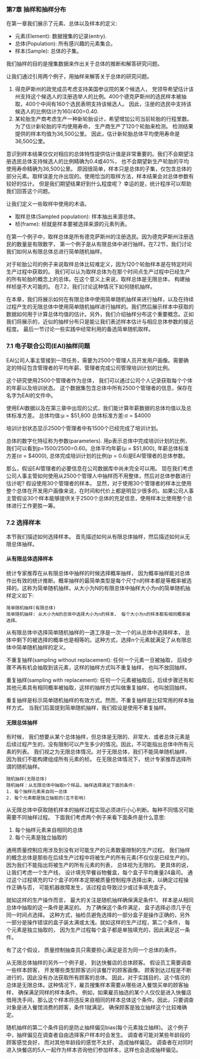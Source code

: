 ### 第7章 抽样和抽样分布

  在第一章我们展示了元素、总体以及样本的定义:
  * 元素(Element): 数据搜集的记录(entry).
  * 总体(Population): 所有感兴趣的元素集合。
  * 样本(Sample): 总体的子集。
  
  我们抽样的目的是搜集数据来作出关于总体的推断和解答研究问题。

  让我们通过引用两个例子，用抽样来解答关于总体的研究问题。
  1. 得克萨斯州的政党成员考虑支持美国参议院的某个候选人， 党领导希望估计该州支持这个候选人的注册选举人的比例。400个德克萨斯州的选民样本被抽取，400个中间有160个选民表明支持该候选人。 因此，注册的选民中支持该候选人的比例估计为160/400=0.40.
  2. 某轮胎生产商考虑生产一种新轮胎设计，希望增加公司当前轮胎的行程里数。为了估计新轮胎的平均使用寿命， 生产商生产了120个轮胎来检测。 检测结果提供的样本均值为36,500公里。 因此，估计新轮胎总体平均使用寿命是36,500公里。
  
  意识到样本结果仅仅对相应的总体特性提供估计值是非常重要的。我们不会期望注册选民总体支持候选人的比例精确为0.4或40%， 也不会期望新生产轮胎的平均使用寿命精确为36,500公里。 原因很简单，样本只是总体的子集，仅包含总体的部分元素。取样误差允许出现的。使用恰当的取样方法，样本结果会对总体参数有较好的估计。 但是我们期望结果好到什么程度呢？ 幸运的是，统计程序可以帮助我们回答这个问题。

  让我们定义一些取样中使用的术语。
  * 取样总体(Sampled population): 样本抽出来源总体。
  * 桢(frame): 桢就是样本要被选择来源的元素列表。
  
  在第一个例子中，取样总体是所有德克萨斯州的注册选民。因为德克萨斯州注册选民的数量是有限数字， 第一个例子是从有限总体中进行抽样。在7.2节，我们讨论我们如何从有限总体总进行简单随机抽样。

  对于轮胎公司的例子来说取样总体比较难定义，因为120个轮胎样本是在特定时间生产过程中获取的。 我们可以认为取样总体为在那个时间点生产过程中已经生产的所有轮胎的概念上的总体。在这个意义上来说，取样总体是无限总体， 构建抽样桢是不大可能的。 在7.2，我们讨论这种情况下如何随机抽样。
  
  在本章，我们将展示如何在有限总体中使用简单随机抽样来进行抽样，以及在持续过程产生的无限总体中使用简单随机抽样进行抽样的。我们然后展示样本中获取的数据如何用于计算总体均值的估计。另外，我们介绍抽样分布这个重要概念。正如我们将展示的，近似的抽样分布只是能让我们表述样本估计与相应总体参数的接近程度。 最后一节讨论一些实践中经常利用的备选简单随机取样。
  
### 7.1 电子联合公司(EAI)抽样问题
  EAI公司人事主管接到一项任务，需要为2500个管理人员开发用户画像。需要确定的特征包含管理者的平均年薪、管理者完成公司管理培训计划的比例。
  
  这个研究使用2500个管理者作为总体， 我们可以通过公司个人记录获取每个个体的年薪以及培训状态。 这个数据集包含总体中所有2500个管理者的信息，保存在名字为EAI的文件中。
  
  使用EAI数据以及在第三章中出现的公式，我们能计算年薪数据的总体均值以及总体标准方差。
  总体均值:μ = $51,800
  总体标准方差:σ = $4000
  
  培训计划状态显示2500个管理者中有1500个已经完成了培训计划。
  
  总体的数字化特征称为参数(parameters). 用p表示总体中完成培训计划的比例， 我们可以看到p=1500/2500=0.60。总体平均年薪(μ = $51,800), 年薪总体标准方差(σ = $4000), 总体完成培训计划的比例(p = 0.6)是EAI管理者的总体参数。
  
  那么，假设EAI管理者的必要信息在公司数据库中尚未完全可以用。 现在我们考虑公司人事主管如何使用从2500个管理人中抽样而不用整体，然后对总体参数进行估计呢? 假设使用30个管理者的样本。 显然，对于使用30个管理者的样本比使用整个总体在开发用户画像来说，在时间和代价上都是明显少很多的。如果公司人事主管假设30个样本能够提供关于2500个总体的充足信息，使用样本比使用整个总体进行工作更胜一筹。
  
### 7.2 选择样本
  本节我们描述如何选择样本。 首先描述如何从有限总体抽样，然后描述如何从无限总体抽样。
  
#### 从有限总体选择样本
  统计专家推荐在从有限总体中抽样的时候选择概率抽样， 因为概率抽样能对总体作出有效的统计推断。概率抽样的最简单类型是每个尺寸n的样本都是等概率被选择的。这称为简单随机抽样。从大小为N的有限总体中抽样大小为n的简单随机抽样定义如下:
```
简单随机抽样(有限总体)
简单随机抽样: 从大小为N的总体中选择大小为n的样本， 每个大小为n的样本都有相同概率被选择。
```
  从有限总体中选择简单随机抽样的一道工序是一次一个的从总体中选择样本， 总体中剩下的被选择的概率也是相等的。这种方式，选择n个元素就满足了从有限总体中简单随机抽样的定义。
  
  不重复抽样(sampling without replacement): 任何一个元素一旦被抽取， 后续步骤不再有机会抽取到该元素，这样的抽样方式叫不重复抽样， 也叫不放回抽样。
  
  重复抽样(sampling with replacement): 任何一个元素被抽取后，后续步骤还有和其他元素具有相同概率被抽取，这样的抽样方式叫做重复抽样， 也叫放回抽样。
  
  重复抽样是标示简单随机抽样的有效方式。然而，不重复抽样是比较常用的样本抽样方式。 当我们后面提到简单随机抽样，我们假设是使用不重复抽样。
  
#### 无限总体抽样
  有时候， 我们想要从某个总体抽样，但总体是无限的、非常大、或者总体元素是后续过程产生的，没有限制可以产生多少的情况。因此，不可能指出总体中所有元素的列表。 我们视之为无限总体情况。对于无限总体，我们不能简单随机抽样，因为我们不能构建组成所有元素的桢。 在无限总体情况下， 统计专家推荐选择所谓的随机抽样。
  
```
随机抽样(无限总体)
随机抽样：从无限总体中抽取n个样品，抽样选择满足下面的条件:
1. 每个抽样元素来自同一总体
2. 每个元素都是独立抽取的(互不影响)
```
  
  从无限总体中获取随机样本的抽样过程实现必须进行小心判断。每种不同情况可能需要不同抽样过程。 下面我们考虑两个例子来看下面条件是什么意思:
  1. 每个抽样元素来自相同的总体
  2. 每个元素是独立抽取的
  
  通用质量控制应用涉及到没有对可能生产的元素数量限制的生产过程。 我们抽样的概念总体是那些在后续生产过程中将被生产的所有元素(不仅仅是已经生产的)。因为我们不能指出将被生产的所有元素的列表， 总体视为无限的。 更具体的说， 让我们考虑一个生产线， 设计填充早餐谷物餐盒，每个盒子平均重量24盎司。 通过这个过程填充的12个盒子的样本定期被质量控制程序选择出来，以确定过程操作正确与否， 可能机器故障发生，该过程会导致过少或过多填充盒子。

  就如这样的生产操作而言， 最大的关注是随机抽样确保满足条件1， 样本是从相同总体中抽取的这一条件是满足的。 为了确保这个条件满足， 盒子选择必须几乎在同一时间点选择。 这种方式，抽检员避免选择的一部分盒子是操作正确的，另外一部分是操作错误的盒子装太满或太浅。就如这样的生产过程，第二个条件， 每个元素是独立抽取的， 因为生产过程每个盒子都是单独填充的，因此满足这一条件。
  
  有了这个假设， 质量控制抽查员只需要担心满足是否为同一个总体的条件。
  
  从无限总体抽样的另外一个例子是， 到达快餐店的总体顾客。 假设员工需要调查一些样本顾客， 开发哪些类型顾客访问该餐厅的顾客画像。 顾客到达过程是不断进行的，因此没有办法获取所有顾客的总体。 因此，对于实践目的，这个情况的总体是无限总体。这种情况下，雇员搜集样本需要从哪些进入餐馆买单的顾客抽样， 确保满足同样的样本条件。 例如，如果雇员抽选的某个人仅仅是进入快餐店借用洗手间，那么这个样本将违反来自相同的样本总体这个条件。因此，只要调查对象是进入餐馆消费的顾客，条件1就满足。 确保顾客是独立抽样这个比较难确定。
  
  随机抽样的第二个条件目的是防止抽样偏见bias(每个元素独立抽样)。 这个例子中，抽样偏见在调查者自由选择客户样本时会发生。 调查者可能对某些年龄段的顾客感觉良好， 而对其他年龄段的感觉不太好， 造成抽样偏见。 调查者在对同时进入快餐店的5人一起作为样本咨询他们参加样本，这样也会造成抽样偏见。
